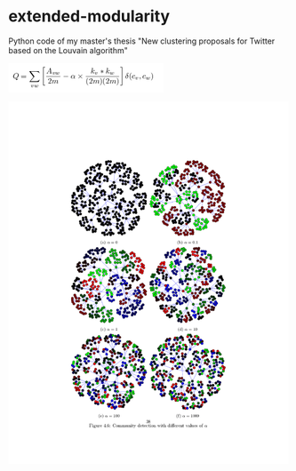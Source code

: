 # extended-modularity
Python code of my master's thesis "New clustering proposals for Twitter based on the Louvain algorithm"

![image](equation.png)

![alt tag](a44.png)
